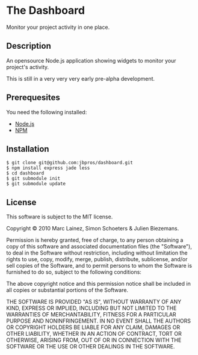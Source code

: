 # The Dashboard

Monitor your project activity in one place.

## Description

An opensource Node.js application showing widgets to monitor your
project's activity.

This is still in a very very very early pre-alpha development.

## Prerequesites

You need the following installed:

- [Node.js](http://nodejs.org/ "Node.js official website")
- [NPM](http://github.com/isaacs/npm "Node Package Manager")

## Installation

    $ git clone git@github.com:jbpros/dashboard.git
    $ npm install express jade less
    $ cd dashboard
    $ git submodule init
    $ git submodule update
    
## License

This software is subject to the MIT license.

Copyright © 2010 Marc Lainez, Simon Schoeters & Julien Biezemans.

Permission is hereby granted, free of charge, to any person obtaining a copy
of this software and associated documentation files (the "Software"), to deal
in the Software without restriction, including without limitation the rights
to use, copy, modify, merge, publish, distribute, sublicense, and/or sell
copies of the Software, and to permit persons to whom the Software is
furnished to do so, subject to the following conditions:

The above copyright notice and this permission notice shall be included in
all copies or substantial portions of the Software.

THE SOFTWARE IS PROVIDED "AS IS", WITHOUT WARRANTY OF ANY KIND, EXPRESS OR
IMPLIED, INCLUDING BUT NOT LIMITED TO THE WARRANTIES OF MERCHANTABILITY,
FITNESS FOR A PARTICULAR PURPOSE AND NONINFRINGEMENT. IN NO EVENT SHALL THE
AUTHORS OR COPYRIGHT HOLDERS BE LIABLE FOR ANY CLAIM, DAMAGES OR OTHER
LIABILITY, WHETHER IN AN ACTION OF CONTRACT, TORT OR OTHERWISE, ARISING FROM,
OUT OF OR IN CONNECTION WITH THE SOFTWARE OR THE USE OR OTHER DEALINGS IN
THE SOFTWARE.
